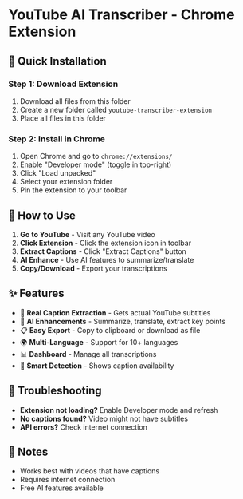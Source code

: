 # YouTube AI Transcriber - Chrome Extension

## 🚀 Quick Installation

### Step 1: Download Extension
1. Download all files from this folder
2. Create a new folder called `youtube-transcriber-extension`
3. Place all files in this folder

### Step 2: Install in Chrome
1. Open Chrome and go to `chrome://extensions/`
2. Enable "Developer mode" (toggle in top-right)
3. Click "Load unpacked"
4. Select your extension folder
5. Pin the extension to your toolbar

## 🎯 How to Use

1. **Go to YouTube** - Visit any YouTube video
2. **Click Extension** - Click the extension icon in toolbar
3. **Extract Captions** - Click "Extract Captions" button
4. **AI Enhance** - Use AI features to summarize/translate
5. **Copy/Download** - Export your transcriptions

## ✨ Features

- 🎥 **Real Caption Extraction** - Gets actual YouTube subtitles
- 🤖 **AI Enhancements** - Summarize, translate, extract key points
- 📋 **Easy Export** - Copy to clipboard or download as file
- 🌍 **Multi-Language** - Support for 10+ languages
- 📊 **Dashboard** - Manage all transcriptions
- 🎯 **Smart Detection** - Shows caption availability

## 🔧 Troubleshooting

- **Extension not loading?** Enable Developer mode and refresh
- **No captions found?** Video might not have subtitles
- **API errors?** Check internet connection

## 📝 Notes

- Works best with videos that have captions
- Requires internet connection
- Free AI features available
